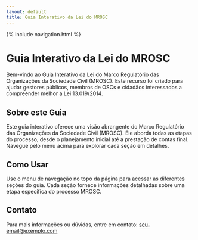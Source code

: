 ```yaml
---
layout: default
title: Guia Interativo da Lei do MROSC
---
```


{% include navigation.html %}

# Guia Interativo da Lei do MROSC

Bem-vindo ao Guia Interativo da Lei do Marco Regulatório das Organizações da Sociedade Civil (MROSC). Este recurso foi criado para ajudar gestores públicos, membros de OSCs e cidadãos interessados a compreender melhor a Lei 13.019/2014.

## Sobre este Guia

Este guia interativo oferece uma visão abrangente do Marco Regulatório das Organizações da Sociedade Civil (MROSC). Ele aborda todas as etapas do processo, desde o planejamento inicial até a prestação de contas final. Navegue pelo menu acima para explorar cada seção em detalhes.

## Como Usar

Use o menu de navegação no topo da página para acessar as diferentes seções do guia. Cada seção fornece informações detalhadas sobre uma etapa específica do processo MROSC.

## Contato

Para mais informações ou dúvidas, entre em contato: [seu-email@exemplo.com](mailto:seu-email@exemplo.com)
